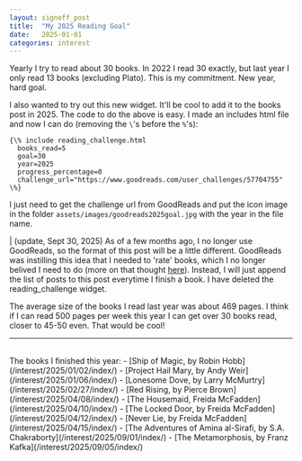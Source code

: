 ```yaml
---
layout: signoff_post
title:  "My 2025 Reading Goal"
date:   2025-01-01
categories: interest
---
```


Yearly I try to read about 30 books. In 2022 I read 30 exactly, but last year I only read 13 books (excluding Plato).
This is my commitment. New year, hard goal.

I also wanted to try out this new widget. It'll be cool to add it to the books post in 2025. The code to do the above is easy. 
I made an includes html file and now I can do (removing the `\`'s before the `%`'s):
```
{\% include reading_challenge.html 
  books_read=5
  goal=30
  year=2025
  progress_percentage=0
  challenge_url="https://www.goodreads.com/user_challenges/57704755"
\%}
```
I just need to get the challenge url from GoodReads and put the icon image in the folder `assets/images/goodreads2025goal.jpg` with the year in the file name.

| (update, Sept 30, 2025) As of a few months ago, I no longer use GoodReads, so the format of this post will be a little different. GoodReads was instilling this idea that I needed to 'rate' books, which I no longer belived I need to do (more on that thought [here](/thoughts/2025/09/30/index/)). Instead, I will just append the list of posts to this post everytime I finish a book. I have deleted the reading_challenge widget.

The average size of the books I read last year was about 469 pages. 
I think if I can read 500 pages per week this year I can get over 30 books read, closer to 45-50 even. That would be cool!

---
<br/>
The books I finished this year:
- [Ship of Magic, by Robin Hobb](/interest/2025/01/02/index/)
- [Project Hail Mary, by Andy Weir](/interest/2025/01/06/index/)
- [Lonesome Dove, by Larry McMurtry](/interest/2025/02/27/index/)
- [Red Rising, by Pierce Brown](/interest/2025/04/08/index/)
- [The Housemaid, Freida McFadden](/interest/2025/04/10/index/)
- [The Locked Door, by Freida McFadden](/interest/2025/04/12/index/)
- [Never Lie, by Freida McFadden](/interest/2025/04/15/index/)
- [The Adventures of Amina al-Sirafi, by S.A. Chakraborty](/interest/2025/09/01/index/)
- [The Metamorphosis, by Franz Kafka](/interest/2025/09/05/index/)